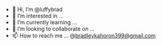 - 👋 Hi, I’m @luffybrad
- 👀 I’m interested in ...
- 🌱 I’m currently learning ...
- 💞️ I’m looking to collaborate on ...
- 📫 How to reach me ... @bradleykahoron399@gmail.com

<!---
luffybrad/luffybrad is a ✨ special ✨ repository because its `README.md` (this file) appears on your GitHub profile.
You can click the Preview link to take a look at your changes.
--->
